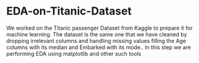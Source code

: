 # EDA-on-Titanic-Dataset
We worked on the Titanic passenger Dataset from Kaggle to prepare it for machine learning. The dataset is the same one that we have cleaned by dropping irrelevant columns and handling missing values filling the Age columns with its median and Embarked with its mode.. In this step we are performing  EDA using matplotlib and other such tools
